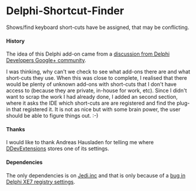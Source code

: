 Delphi-Shortcut-Finder
======================

Shows/find keyboard short-cuts have be assigned, that may be conflicting.

#### History

The idea of this Delphi add-on came from a [discussion from Delphi Developers Google+ community](https://plus.google.com/105522328114529031567/posts/69wXU5DwkG8). 

I was thinking, why can't we check to see what add-ons there are and what short-cuts they use. When this was close to complete, I realised that there would be plenty of unknown add-ons with short-cuts that I don't have access to (because they are private, in-house for work, etc). Since I didn't want to scrap the work I had already done, I added an second section, where it asks the IDE which short-cuts are are registered and find the plug-in that registered it. It is not as nice but with some brain power, the user should be able to figure things out. :-)

#### Thanks

I would like to thank Andreas Hausladen for telling me where [DDevExtensions](http://andy.jgknet.de/blog/ide-tools/ddevextensions/) stores one of its settings.

#### Dependencies

The only dependencies is on [Jedi.inc](https://github.com/project-jedi/jedi) and that is only because of a [bug in Delphi XE7 registry settings](http://qc.embarcadero.com/wc/qcmain.aspx?d=127616).
